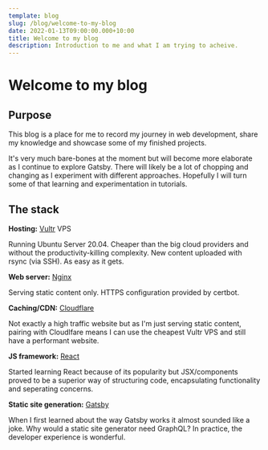 ```yaml
---
template: blog
slug: /blog/welcome-to-my-blog
date: 2022-01-13T09:00:00.000+10:00
title: Welcome to my blog
description: Introduction to me and what I am trying to acheive.
---
```


# Welcome to my blog

## Purpose

This blog is a place for me to record my journey in web development, share my knowledge
and showcase some of my finished projects.

It's very much bare-bones at the moment but will
become more elaborate as I continue to explore Gatsby. There will likely be a lot of chopping
and changing as I experiment with different approaches. Hopefully I will turn some of that
learning and experimentation in tutorials.

## The stack

**Hosting:** [Vultr](https://www.vultr.com) VPS

Running Ubuntu Server 20.04. Cheaper than the
big cloud providers and without the productivity-killing complexity.
New content uploaded with rsync (via SSH). As easy as it gets.

**Web server:** [Nginx](https://www.nginx.org)

Serving static content only. HTTPS configuration provided by certbot.

**Caching/CDN:** [Cloudflare](https://www.cloudflare.com)

Not exactly a high traffic website but as I'm just serving static content, pairing with
Cloudlfare means I can use the cheapest Vultr VPS and still have a performant website.

**JS framework:** [React](https://www.reactjs.org)

Started learning React because of its popularity but JSX/components proved to be a superior way of structuring code, encapsulating functionality and seperating concerns.

**Static site generation:** [Gatsby](https://www.gatsbyjs.com)

When I first learned about the way Gatsby works it almost sounded like a joke. Why would a
static site generator need GraphQL? In practice, the
developer experience is wonderful.
